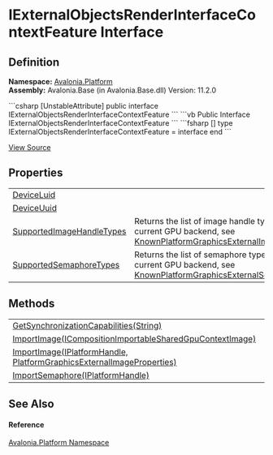 # IExternalObjectsRenderInterfaceContextFeature Interface




## Definition
**Namespace:** <a href="N_Avalonia_Platform">Avalonia.Platform</a>  
**Assembly:** Avalonia.Base (in Avalonia.Base.dll) Version: 11.2.0

<Tabs groupId="api-code-preview">
<TabItem value="csharp" label="C#">
```csharp
[UnstableAttribute]
public interface IExternalObjectsRenderInterfaceContextFeature
```
</TabItem>
<TabItem value="vb" label="VB">
```vb
<UnstableAttribute>
Public Interface IExternalObjectsRenderInterfaceContextFeature
```
</TabItem>
<TabItem value="fsharp" label="F#">
```fsharp
[<UnstableAttribute>]
type IExternalObjectsRenderInterfaceContextFeature = interface end
```
</TabItem>
</Tabs>



<a href="https://github.com/AvaloniaUI/Avalonia/tree/master/src/Avalonia.Base/Platform/IExternalObjectsRenderInterfaceContextFeature.cs" title="View the source code">View Source</a>



## Properties
<table>
<tr>
<td><a href="P_Avalonia_Platform_IExternalObjectsRenderInterfaceContextFeature_DeviceLuid">DeviceLuid</a></td>
<td> </td>
</tr>
<tr>
<td><a href="P_Avalonia_Platform_IExternalObjectsRenderInterfaceContextFeature_DeviceUuid">DeviceUuid</a></td>
<td> </td>
</tr>
<tr>
<td><a href="P_Avalonia_Platform_IExternalObjectsRenderInterfaceContextFeature_SupportedImageHandleTypes">SupportedImageHandleTypes</a></td>
<td>Returns the list of image handle types supported by the current GPU backend, see <a href="T_Avalonia_Platform_KnownPlatformGraphicsExternalImageHandleTypes">KnownPlatformGraphicsExternalImageHandleTypes</a></td>
</tr>
<tr>
<td><a href="P_Avalonia_Platform_IExternalObjectsRenderInterfaceContextFeature_SupportedSemaphoreTypes">SupportedSemaphoreTypes</a></td>
<td>Returns the list of semaphore types supported by the current GPU backend, see <a href="T_Avalonia_Platform_KnownPlatformGraphicsExternalSemaphoreHandleTypes">KnownPlatformGraphicsExternalSemaphoreHandleTypes</a></td>
</tr>
</table>

## Methods
<table>
<tr>
<td><a href="M_Avalonia_Platform_IExternalObjectsRenderInterfaceContextFeature_GetSynchronizationCapabilities">GetSynchronizationCapabilities(String)</a></td>
<td> </td>
</tr>
<tr>
<td><a href="M_Avalonia_Platform_IExternalObjectsRenderInterfaceContextFeature_ImportImage_1">ImportImage(ICompositionImportableSharedGpuContextImage)</a></td>
<td> </td>
</tr>
<tr>
<td><a href="M_Avalonia_Platform_IExternalObjectsRenderInterfaceContextFeature_ImportImage">ImportImage(IPlatformHandle, PlatformGraphicsExternalImageProperties)</a></td>
<td> </td>
</tr>
<tr>
<td><a href="M_Avalonia_Platform_IExternalObjectsRenderInterfaceContextFeature_ImportSemaphore">ImportSemaphore(IPlatformHandle)</a></td>
<td> </td>
</tr>
</table>

## See Also


#### Reference
<a href="N_Avalonia_Platform">Avalonia.Platform Namespace</a>  

